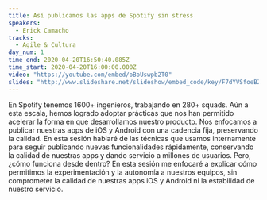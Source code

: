 ```yaml
---
title: Así publicamos las apps de Spotify sin stress
speakers:
  - Erick Camacho
tracks:
  - Agile & Cultura
day_num: 1
time_end: 2020-04-20T16:50:40.085Z
time_start: 2020-04-20T16:00:00.000Z
video: "https://youtube.com/embed/oBoUswpb2T0"
slides: "http://www.slideshare.net/slideshow/embed_code/key/F7dYVSfoeBZlHN"
---
```


En Spotify tenemos 1600+ ingenieros, trabajando en 280+ squads. Aún a esta escala, hemos logrado adoptar prácticas que nos han permitido acelerar la forma en que desarrollamos nuestro producto. Nos enfocamos a publicar nuestras apps de iOS y Android con una cadencia fija, preservando la calidad. En esta sesión hablaré de las técnicas que usamos internamente para seguir publicando nuevas funcionalidades rápidamente, conservando la calidad de nuestras apps y dando servicio a millones de usuarios. Pero, ¿cómo funciona desde dentro? En esta sesión me enfocaré a explicar cómo permitimos la experimentación y la autonomía a nuestros equipos, sin comprometer la calidad de nuestras apps iOS y Android ni la estabilidad de nuestro servicio.
